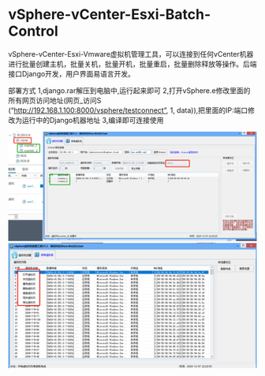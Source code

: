 # vSphere-vCenter-Esxi-Batch-Control
vSphere-vCenter-Esxi-Vmware虚拟机管理工具，可以连接到任何vCenter机器进行批量创建主机，批量关机，批量开机，批量重启，批量删除释放等操作。后端接口Django开发，用户界面易语言开发。 

部署方式
1,django.rar解压到电脑中,运行起来即可
2,打开vSphere.e修改里面的所有网页访问地址(网页_访问S (“http://192.168.1.100:8000/vsphere/testconnect”, 1, data)),把里面的IP:端口修改为运行中的Django机器地址
3,编译即可连接使用

![screen1](https://github.com/wx256/vSphere-vCenter-Esxi-Batch-Control/blob/main/screen1.png)
![screen2](https://github.com/wx256/vSphere-vCenter-Esxi-Batch-Control/blob/main/screen2.png)
